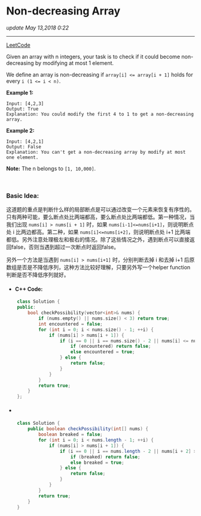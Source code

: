 # Non-decreasing Array
_update May 13,2018 0:22_

---
[LeetCode](https://leetcode.com/problems/non-decreasing-array/description/)

Given an array with n integers, your task is to check if it could become non-decreasing by modifying at most 1 element.

We define an array is non-decreasing if `array[i] <= array[i + 1]` holds for every `i (1 <= i < n)`.

**Example 1:**
    
    Input: [4,2,3]
    Output: True
    Explanation: You could modify the first 4 to 1 to get a non-decreasing array.

**Example 2:**
    
    Input: [4,2,1]
    Output: False
    Explanation: You can't get a non-decreasing array by modify at most one element.

**Note:** The n belongs to `[1, 10,000]`.

<br>

### Basic Idea:
这道题的重点是判断什么样的局部断点是可以通过改变一个元素来恢复有序性的。只有两种可能，要么断点处比两端都高，要么断点处比两端都低。第一种情况，当我们出现 `nums[i] > nums[i + 1]` 时，如果 `nums[i-1]<=nums[i+1]`，则说明断点处 i 比两边都高。第二种，如果 `nums[i]<=nums[i+2]`，则说明断点处 i+1 比两端都低。另外注意处理极左和极右的情况。除了这些情况之外，遇到断点可以直接返回false，否则当遇到超过一次断点时返回false。

另外一个方法是当遇到 `nums[i] > nums[i+1]` 时，分别判断去掉 i 和去掉 i+1 后原数组是否是不降低序列，这种方法比较好理解，只要另外写一个helper function 判断是否不降低序列就好。

* #### C++ Code:
```cpp
    class Solution {
    public:
        bool checkPossibility(vector<int>& nums) {
            if (nums.empty() || nums.size() < 3) return true;
            int encountered = false;
            for (int i = 0; i < nums.size() - 1; ++i) {
                if (nums[i] > nums[i + 1]) {
                    if (i == 0 || i == nums.size() - 2 || nums[i] <= nums[i + 2] || nums[i - 1] <= nums[i + 1]) {
                        if (encountered) return false;
                        else encountered = true;
                    } else {
                        return false;
                    }
                }
            }
            return true;
        }
    };
```

* ####
```java
    class Solution {
        public boolean checkPossibility(int[] nums) {
            boolean breaked = false;
            for (int i = 0; i < nums.length - 1; ++i) {
                if (nums[i] > nums[i + 1]) {
                    if (i == 0 || i == nums.length - 2 || nums[i + 2] >= nums[i] || nums[i - 1] <= nums[i + 1]) {
                        if (breaked) return false;
                        else breaked = true;
                    } else {
                        return false;
                    }
                }
            }
            return true;
        }
    }
```



